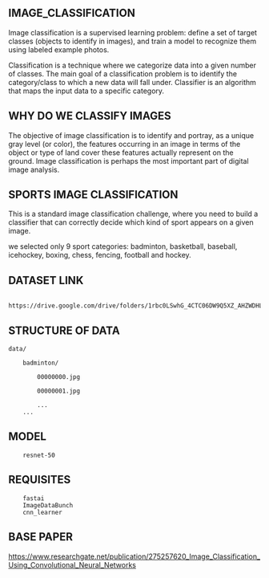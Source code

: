 ## IMAGE_CLASSIFICATION

  Image classification is a supervised learning problem: define a set of target classes (objects to identify in images), and train a model to recognize them using labeled example photos.
		
Classification is a technique where we categorize data into a given number of classes. The main goal of a classification problem is to identify the category/class to which a new data will fall under. Classifier is an algorithm that maps the input data to a specific category.
	 	 
## WHY DO WE CLASSIFY IMAGES
	
The objective of image classification is to identify and portray, as a unique gray level (or color), the features occurring in an image in terms of the object or type of land cover these features actually represent on the ground. Image classification is perhaps the most important part of digital image analysis.

## SPORTS IMAGE CLASSIFICATION
		
		
This is a standard image classification challenge, where you need to build a classifier that can correctly decide which kind of sport appears on a given image.
		
we selected only 9 sport categories: badminton, basketball, baseball, icehockey, boxing, chess, fencing, football and hockey.

## DATASET LINK

          	https://drive.google.com/drive/folders/1rbc0LSwhG_4CTC06DW9Q5XZ_AHZWDHLl
	  
## STRUCTURE OF DATA

	data/

		badminton/
	
			00000000.jpg
			
			00000001.jpg
			
			...
		...
		
## MODEL

	  	resnet-50
      
## REQUISITES
      
      	fastai
      	ImageDataBunch
      	cnn_learner
     
## BASE PAPER

https://www.researchgate.net/publication/275257620_Image_Classification_Using_Convolutional_Neural_Networks
